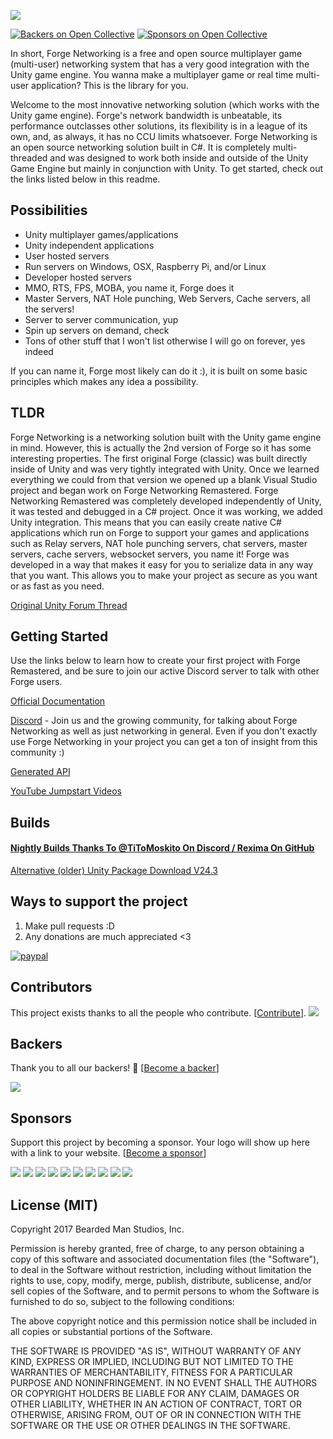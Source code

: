 
![](http://i.imgur.com/ezLjujn.png)



[![Backers on Open Collective](https://opencollective.com/forgenetworking/backers/badge.svg)](#backers)
 [![Sponsors on Open Collective](https://opencollective.com/forgenetworking/sponsors/badge.svg)](#sponsors) 

In short, Forge Networking is a free and open source multiplayer game (multi-user) networking system that has a very good integration with the Unity game engine. You wanna make a multiplayer game or real time multi-user application? This is the library for you.

Welcome to the most innovative networking solution (which works with the Unity game engine). Forge's network bandwidth is unbeatable, its performance outclasses other solutions, its flexibility is in a league of its own, and, as always, it has no CCU limits whatsoever. Forge Networking is an open source networking solution built in C#. It is completely multi-threaded and was designed to work both inside and outside of the Unity Game Engine but mainly in conjunction with Unity. To get started, check out the links listed below in this readme.

## Possibilities
- Unity multiplayer games/applications
- Unity independent applications
- User hosted servers
- Run servers on Windows, OSX, Raspberry Pi, and/or Linux
- Developer hosted servers
- MMO, RTS, FPS, MOBA, you name it, Forge does it
- Master Servers, NAT Hole punching, Web Servers, Cache servers, all the servers!
- Server to server communication, yup
- Spin up servers on demand, check
- Tons of other stuff that I won't list otherwise I will go on forever, yes indeed

If you can name it, Forge most likely can do it :), it is built on some basic principles which makes any idea a possibility.

## TLDR
Forge Networking is a networking solution built with the Unity game engine in mind. However, this is actually the 2nd version of Forge so it has some interesting properties. The first original Forge (classic) was built directly inside of Unity and was very tightly integrated with Unity. Once we learned everything we could from that version we opened up a blank Visual Studio project and began work on Forge Networking Remastered. Forge Networking Remastered was completely developed independently of Unity, it was tested and debugged in a C# project. Once it was working, we added Unity integration. This means that you can easily create native C# applications which run on Forge to support your games and applications such as Relay servers, NAT hole punching servers, chat servers, master servers, cache servers, websocket servers, you name it! Forge was developed in a way that makes it easy for you to serialize data in any way that you want. This allows you to make your project as secure as you want or as fast as you need.

[Original Unity Forum Thread](https://forum.unity3d.com/threads/no-ccu-limit-forge-networking-superpowered-fully-cross-platform.286900/)

## Getting Started
Use the links below to learn how to create your first project with Forge Remastered, and be sure to join our active Discord server to talk with other Forge users.

[Official Documentation](https://github.com/BeardedManStudios/ForgeNetworkingRemastered/wiki)

[Discord](https://discord.gg/yzZwEYm) - Join us and the growing community, for talking about Forge Networking as well as just networking in general. Even if you don't exactly use Forge Networking in your project you can get a ton of insight from this community :)

[Generated API](https://forgepowered.com/ForgeNetworkingRemasteredAPI/html/index.html)

[YouTube Jumpstart Videos](https://www.youtube.com/playlist?list=PLm1w78-UUlMIi5Vfwy6ckJQIQMHMT-QS5)


## Builds
#### [Nightly Builds Thanks To @TiToMoskito On Discord / Rexima On GitHub](http://www.titomoskito.com/forgenetworking/)
[Alternative (older) Unity Package Download V24.3](https://e71dac46a75cac973b88-8a2ab8f09d41afeb61265f61aa50339b.ssl.cf1.rackcdn.com/Forge-Networking-Remastered-%2024.%203.unitypackage)

## Ways to support the project
1) Make pull requests :D
2) Any donations are much appreciated <3

[![paypal](https://www.paypalobjects.com/en_US/i/btn/btn_donateCC_LG.gif)](https://www.paypal.com/cgi-bin/webscr?cmd=_s-xclick&hosted_button_id=4CXPTUZR3KBLU)

## Contributors

This project exists thanks to all the people who contribute. [[Contribute](CONTRIBUTING.md)].
<a href="https://github.com/undefined/undefinedgraphs/contributors"><img src="https://opencollective.com/forgenetworking/contributors.svg?width=890&button=false" /></a>


## Backers

Thank you to all our backers! 🙏 [[Become a backer](https://opencollective.com/forgenetworking#backer)]

<a href="https://opencollective.com/forgenetworking#backers" target="_blank"><img src="https://opencollective.com/forgenetworking/backers.svg?width=890"></a>


## Sponsors

Support this project by becoming a sponsor. Your logo will show up here with a link to your website. [[Become a sponsor](https://opencollective.com/forgenetworking#sponsor)]

<a href="https://opencollective.com/forgenetworking/sponsor/0/website" target="_blank"><img src="https://opencollective.com/forgenetworking/sponsor/0/avatar.svg"></a>
<a href="https://opencollective.com/forgenetworking/sponsor/1/website" target="_blank"><img src="https://opencollective.com/forgenetworking/sponsor/1/avatar.svg"></a>
<a href="https://opencollective.com/forgenetworking/sponsor/2/website" target="_blank"><img src="https://opencollective.com/forgenetworking/sponsor/2/avatar.svg"></a>
<a href="https://opencollective.com/forgenetworking/sponsor/3/website" target="_blank"><img src="https://opencollective.com/forgenetworking/sponsor/3/avatar.svg"></a>
<a href="https://opencollective.com/forgenetworking/sponsor/4/website" target="_blank"><img src="https://opencollective.com/forgenetworking/sponsor/4/avatar.svg"></a>
<a href="https://opencollective.com/forgenetworking/sponsor/5/website" target="_blank"><img src="https://opencollective.com/forgenetworking/sponsor/5/avatar.svg"></a>
<a href="https://opencollective.com/forgenetworking/sponsor/6/website" target="_blank"><img src="https://opencollective.com/forgenetworking/sponsor/6/avatar.svg"></a>
<a href="https://opencollective.com/forgenetworking/sponsor/7/website" target="_blank"><img src="https://opencollective.com/forgenetworking/sponsor/7/avatar.svg"></a>
<a href="https://opencollective.com/forgenetworking/sponsor/8/website" target="_blank"><img src="https://opencollective.com/forgenetworking/sponsor/8/avatar.svg"></a>
<a href="https://opencollective.com/forgenetworking/sponsor/9/website" target="_blank"><img src="https://opencollective.com/forgenetworking/sponsor/9/avatar.svg"></a>



## License (MIT)
Copyright 2017 Bearded Man Studios, Inc.

Permission is hereby granted, free of charge, to any person obtaining a copy of this software and associated documentation files (the "Software"), to deal in the Software without restriction, including without limitation the rights to use, copy, modify, merge, publish, distribute, sublicense, and/or sell copies of the Software, and to permit persons to whom the Software is furnished to do so, subject to the following conditions:

The above copyright notice and this permission notice shall be included in all copies or substantial portions of the Software.

THE SOFTWARE IS PROVIDED "AS IS", WITHOUT WARRANTY OF ANY KIND, EXPRESS OR IMPLIED, INCLUDING BUT NOT LIMITED TO THE WARRANTIES OF MERCHANTABILITY, FITNESS FOR A PARTICULAR PURPOSE AND NONINFRINGEMENT. IN NO EVENT SHALL THE AUTHORS OR COPYRIGHT HOLDERS BE LIABLE FOR ANY CLAIM, DAMAGES OR OTHER LIABILITY, WHETHER IN AN ACTION OF CONTRACT, TORT OR OTHERWISE, ARISING FROM, OUT OF OR IN CONNECTION WITH THE SOFTWARE OR THE USE OR OTHER DEALINGS IN THE SOFTWARE.
